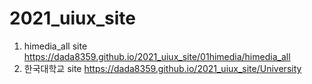 # 2021_uiux_site
1. himedia_all site https://dada8359.github.io/2021_uiux_site/01himedia/himedia_all
1. 한국대학교 site https://dada8359.github.io/2021_uiux_site/University
 
